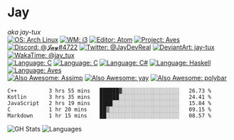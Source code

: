 # Jay
*aka jay-tux*  
[![OS: Arch Linux](https://img.shields.io/badge/os-Arch_Linux-success?style=plastic&logo=arch-linux)](https://archlinux.org)
[![WM: i3](https://img.shields.io/badge/wm-i3-success?style=plastic)](https://i3wm.org)
[![Editor: Atom](https://img.shields.io/badge/editor-Atom-success?style=plastic&logo=atom)](https://atom.io)
[![Project: Aves](https://img.shields.io/badge/project-AVES-success?style=plastic&logo=accenture)](https://github.com/jay-tux)  
[![Discord: @𝓙𝓪𝔂#4722](https://img.shields.io/badge/discord-%40%F0%9D%93%99%F0%9D%93%AA%F0%9D%94%82%234722-blue?style=plastic&logo=discord)](https://github.com/jay-tux)
[![Twitter: @JayDevReal](https://img.shields.io/badge/twitter-%40JayDevReal-blue?style=plastic&logo=twitter)](https://twitter.com/JayDevReal)
[![DeviantArt: jay-tux](https://img.shields.io/badge/deviantart-jay--tux-blue?style=plastic&logo=deviantart)](https://deviantart.com/jay-tux)
[![WakaTime: @jay_tux](https://img.shields.io/badge/wakatime-%40jay__tux-blue?style=plastic&logo=wakatime)](https://wakatime.com/@jay_tux)  
[![Language: C](https://img.shields.io/badge/language-C-lightgray?style=plastic&logo=c)](https://en.wikipedia.org/wiki/C_(programming_language))
[![Language: C](https://img.shields.io/badge/language-C++-lightgray?style=plastic&logo=c%2B%2B)](https://www.cplusplus.com/)
[![Language: C#](https://img.shields.io/badge/language-C%23-lightgray?style=plastic&logo=c-sharp)](https://docs.microsoft.com/en-us/dotnet/csharp/)
[![Language: Haskell](https://img.shields.io/badge/language-Haskell-lightgray?style=plastic&logo=haskell)](https://www.haskell.org/)
[![Language: Aves](https://img.shields.io/badge/language-aves-lightgray?style=plastic)](https://github.com/jay-tux)  
[![Also Awesome: Assimp](https://img.shields.io/badge/Also_Awesome-Assimp-yellow?style=plastic&logo=github)](https://github.com/assimp/assimp)
[![Also Awesome: yay](https://img.shields.io/badge/Also_Awesome-yay-yellow?style=plastic&logo=github)](https://github.com/Jguer/yay)
[![Also Awesome: polybar](https://img.shields.io/badge/Also_Awesome-polybar-yellow?style=plastic&logo=github)](https://github.com/polybar/polybar)


<!--START_SECTION:waka-->
```text
C++          3 hrs 55 mins   ██████▓░░░░░░░░░░░░░░░░░░   26.73 % 
Kotlin       3 hrs 35 mins   ██████░░░░░░░░░░░░░░░░░░░   24.41 % 
JavaScript   2 hrs 19 mins   ████░░░░░░░░░░░░░░░░░░░░░   15.84 % 
C            1 hr 20 mins    ██▒░░░░░░░░░░░░░░░░░░░░░░   09.15 % 
Markdown     1 hr 15 mins    ██░░░░░░░░░░░░░░░░░░░░░░░   08.57 % 
```
<!--END_SECTION:waka-->

![GH Stats](https://github-readme-stats.vercel.app/api?username=jay-tux&count_private=true&show_icons=true&theme=outrun)
![Languages](https://github-readme-stats.vercel.app/api/top-langs/?username=jay-tux&count_private=true&show_icons=true&theme=outrun&langs_count=10&layout=compact)
